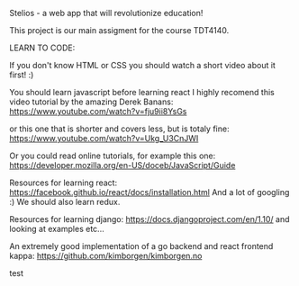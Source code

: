 Stelios - a web app that will revolutionize education!

This project is our main assigment for the course TDT4140.

LEARN TO CODE:

If you don't know HTML or CSS you should watch a short video about it first! :)

You should learn javascript before learning react I highly recomend this video tutorial by the amazing Derek Banans: https://www.youtube.com/watch?v=fju9ii8YsGs

or this one that is shorter and covers less, but is totaly fine: https://www.youtube.com/watch?v=Ukg_U3CnJWI

Or you could read online tutorials, for example this one: https://developer.mozilla.org/en-US/doceb/JavaScript/Guide

Resources for learning react: https://facebook.github.io/react/docs/installation.html And a lot of googling :) We should also learn redux.

Resources for learning django:
https://docs.djangoproject.com/en/1.10/
and looking at examples etc...

An extremely good implementation of a go backend and react frontend kappa: https://github.com/kimborgen/kimborgen.no

test